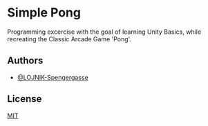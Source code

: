 
# Simple Pong

Programming excercise with the goal of learning Unity Basics,
while recreating the Classic Arcade Game 'Pong'.


## Authors

- [@LOJNIK-Spengergasse](https://github.com/LOJNIK-Spengergasse)


## License

[MIT](https://choosealicense.com/licenses/mit/)

